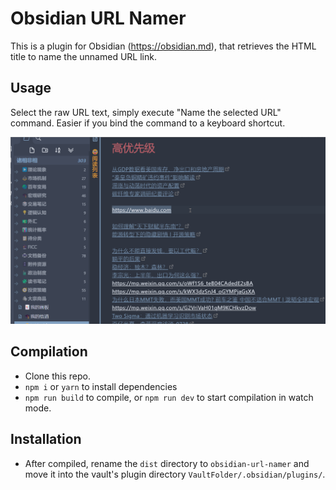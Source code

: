 # Obsidian URL Namer

This is a plugin for Obsidian (https://obsidian.md), that retrieves the HTML title to name the unnamed URL link.

## Usage

Select the raw URL text, simply execute "Name the selected URL" command.
Easier if you bind the command to a keyboard shortcut.

![demo](demo.gif)

## Compilation

- Clone this repo.
- `npm i` or `yarn` to install dependencies
- `npm run build` to compile, or `npm run dev` to start compilation in watch mode.

## Installation

- After compiled, rename the `dist` directory to `obsidian-url-namer` and move it into the vault's plugin directory `VaultFolder/.obsidian/plugins/`.
